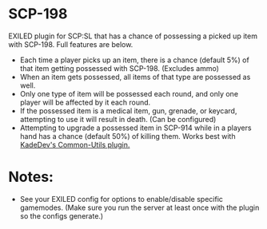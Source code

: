 # SCP-198
EXILED plugin for SCP:SL that has a chance of possessing a picked up item with SCP-198. Full features are below.
- Each time a player picks up an item, there is a chance (default 5%) of that item getting possessed with SCP-198. (Excludes ammo)
- When an item gets possessed, all items of that type are possessed as well.
- Only one type of item will be possessed each round, and only one player will be affected by it each round.
- If the possessed item is a medical item, gun, grenade, or keycard, attempting to use it will result in death. (Can be configured)
- Attempting to upgrade a possessed item in SCP-914 while in a players hand has a chance (default 50%) of killing them. Works best with [KadeDev's Common-Utils plugin.](https://github.com/KadeDev/Common-Utils)

# Notes:
- See your EXILED config for options to enable/disable specific gamemodes. (Make sure you run the server at least once with the plugin so the configs generate.)
